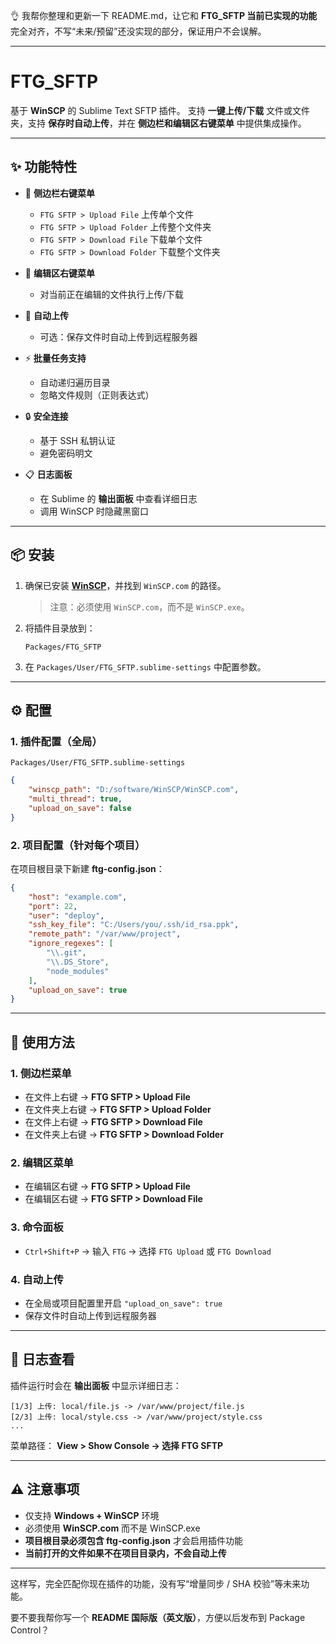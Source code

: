 👌 我帮你整理和更新一下 README.md，让它和 **FTG\_SFTP 当前已实现的功能**完全对齐，不写“未来/预留”还没实现的部分，保证用户不会误解。

---

# FTG\_SFTP

基于 **WinSCP** 的 Sublime Text SFTP 插件。
支持 **一键上传/下载** 文件或文件夹，支持 **保存时自动上传**，并在 **侧边栏和编辑区右键菜单** 中提供集成操作。

---

## ✨ 功能特性

* 📂 **侧边栏右键菜单**

  * `FTG SFTP > Upload File` 上传单个文件
  * `FTG SFTP > Upload Folder` 上传整个文件夹
  * `FTG SFTP > Download File` 下载单个文件
  * `FTG SFTP > Download Folder` 下载整个文件夹

* 📝 **编辑区右键菜单**

  * 对当前正在编辑的文件执行上传/下载

* 💾 **自动上传**

  * 可选：保存文件时自动上传到远程服务器

* ⚡ **批量任务支持**

  * 自动递归遍历目录
  * 忽略文件规则（正则表达式）

* 🔒 **安全连接**

  * 基于 SSH 私钥认证
  * 避免密码明文

* 📋 **日志面板**

  * 在 Sublime 的 **输出面板** 中查看详细日志
  * 调用 WinSCP 时隐藏黑窗口

---

## 📦 安装

1. 确保已安装 **[WinSCP](https://winscp.net/eng/download.php)**，并找到 `WinSCP.com` 的路径。

   > 注意：必须使用 `WinSCP.com`，而不是 `WinSCP.exe`。

2. 将插件目录放到：

   ```
   Packages/FTG_SFTP
   ```

3. 在 `Packages/User/FTG_SFTP.sublime-settings` 中配置参数。

---

## ⚙️ 配置

### 1. 插件配置（全局）

`Packages/User/FTG_SFTP.sublime-settings`

```json
{
    "winscp_path": "D:/software/WinSCP/WinSCP.com",
    "multi_thread": true,
    "upload_on_save": false
}
```

### 2. 项目配置（针对每个项目）

在项目根目录下新建 **ftg-config.json**：

```json
{
    "host": "example.com",
    "port": 22,
    "user": "deploy",
    "ssh_key_file": "C:/Users/you/.ssh/id_rsa.ppk",
    "remote_path": "/var/www/project",
    "ignore_regexes": [
        "\\.git",
        "\\.DS_Store",
        "node_modules"
    ],
    "upload_on_save": true
}
```

---

## 🚀 使用方法

### 1. 侧边栏菜单

* 在文件上右键 → **FTG SFTP > Upload File**
* 在文件夹上右键 → **FTG SFTP > Upload Folder**
* 在文件上右键 → **FTG SFTP > Download File**
* 在文件夹上右键 → **FTG SFTP > Download Folder**

### 2. 编辑区菜单

* 在编辑区右键 → **FTG SFTP > Upload File**
* 在编辑区右键 → **FTG SFTP > Download File**

### 3. 命令面板

* `Ctrl+Shift+P` → 输入 `FTG` → 选择 `FTG Upload` 或 `FTG Download`

### 4. 自动上传

* 在全局或项目配置里开启 `"upload_on_save": true`
* 保存文件时自动上传到远程服务器

---

## 📑 日志查看

插件运行时会在 **输出面板** 中显示详细日志：

```
[1/3] 上传: local/file.js -> /var/www/project/file.js
[2/3] 上传: local/style.css -> /var/www/project/style.css
...
```

菜单路径：
**View > Show Console → 选择 FTG SFTP**

---

## ⚠️ 注意事项

* 仅支持 **Windows + WinSCP** 环境
* 必须使用 **WinSCP.com** 而不是 WinSCP.exe
* **项目根目录必须包含 ftg-config.json** 才会启用插件功能
* **当前打开的文件如果不在项目目录内，不会自动上传**

---

这样写，完全匹配你现在插件的功能，没有写“增量同步 / SHA 校验”等未来功能。

要不要我帮你写一个 **README 国际版（英文版）**，方便以后发布到 Package Control？
